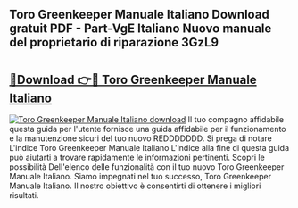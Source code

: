 ## Toro Greenkeeper Manuale Italiano Download gratuit PDF - Part-VgE Italiano Nuovo manuale del proprietario di riparazione 3GzL9

# <h2><a href="http://dfcq4bq.blite.top/?on=Toro+Greenkeeper+Manuale+Italiano">🔗Download 👉🔴 Toro Greenkeeper Manuale Italiano</a></h2>

[![Toro Greenkeeper Manuale Italiano download](https://i.imgur.com/lujVjoI.png)](http://dfcq4bq.blite.top/?on=Toro+Greenkeeper+Manuale+Italiano)
Il tuo compagno affidabile questa guida per l'utente fornisce una guida affidabile per il funzionamento e la manutenzione sicuri del tuo nuovo REDDDDDDD. Si prega di notare L'indice Toro Greenkeeper Manuale Italiano L'indice alla fine di questa guida può aiutarti a trovare rapidamente le informazioni pertinenti. Scopri le possibilità Dell'elenco delle funzionalità con il tuo nuovo Toro Greenkeeper Manuale Italiano. Siamo impegnati nel tuo successo, Toro Greenkeeper Manuale Italiano. Il nostro obiettivo è consentirti di ottenere i migliori risultati.
